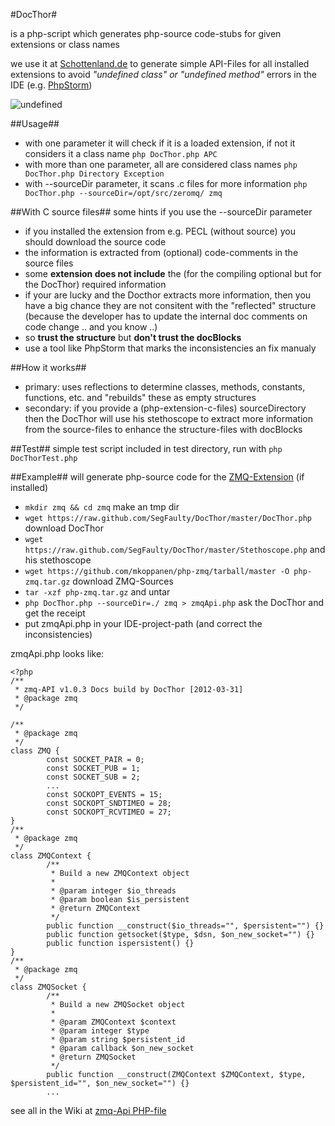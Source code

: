 #DocThor#


is a php-script which generates php-source code-stubs for given extensions or class names

we use it at [Schottenland.de](http://www.schottenland.de) to generate simple API-Files for all installed extensions
to avoid *"undefined class" or "undefined method"* errors in the IDE (e.g. [PhpStorm](http://www.jetbrains.com/phpstorm/))

![undefined](https://raw.github.com/SegFaulty/DocThor/master/undefined.png)

##Usage##
* with one parameter it will check if it is a loaded extension, if not it considers it a class name `php DocThor.php APC`
* with more than one parameter, all are considered class names `php DocThor.php Directory Exception`
* with --sourceDir parameter, it scans .c files for more information `php DocThor.php --sourceDir=/opt/src/zeromq/ zmq`

##With C source files##
some hints if you use the --sourceDir parameter

* if you installed the extension from e.g. PECL (without source) you should download the source code
* the information is extracted from (optional) code-comments in the source files
* some **extension does not include** the (for the compiling optional but for the DocThor) required information
* if your are lucky and the Docthor extracts more information, then you have a big chance they are not consitent with the "reflected" structure (because the developer has to update the internal doc comments on code change .. and you know ..)
* so **trust the structure** but **don't trust the docBlocks**
* use a tool like PhpStorm that marks the inconsistencies an fix manualy

##How it works##
* primary: uses reflections to determine classes, methods, constants, functions, etc. and "rebuilds" these as empty structures
* secondary: if you provide a (php-extension-c-files) sourceDirectory then the DocThor will use his stethoscope to extract more information from the source-files to enhance the structure-files with docBlocks

##Test##
simple test script included in test directory, run with `php DocThorTest.php` 

##Example##
will generate php-source code for the [ZMQ-Extension](http://www.zeromq.org) (if installed)

* `mkdir zmq && cd zmq` make an tmp dir
* `wget https://raw.github.com/SegFaulty/DocThor/master/DocThor.php` download DocThor
* `wget https://raw.github.com/SegFaulty/DocThor/master/Stethoscope.php` and his stethoscope
* `wget https://github.com/mkoppanen/php-zmq/tarball/master -O php-zmq.tar.gz` download ZMQ-Sources
* `tar -xzf php-zmq.tar.gz` and untar
* `php DocThor.php --sourceDir=./ zmq > zmqApi.php` ask the DocThor and get the receipt
* put zmqApi.php in your IDE-project-path (and correct the inconsistencies)
 
zmqApi.php looks like:

    <?php
    /**
     * zmq-API v1.0.3 Docs build by DocThor [2012-03-31]
     * @package zmq
     */

    /**
     * @package zmq
     */
    class ZMQ {
            const SOCKET_PAIR = 0;
            const SOCKET_PUB = 1;
            const SOCKET_SUB = 2;
            ...
            const SOCKOPT_EVENTS = 15;
            const SOCKOPT_SNDTIMEO = 28;
            const SOCKOPT_RCVTIMEO = 27;
    }
    /**
     * @package zmq
     */
    class ZMQContext {
            /**
             * Build a new ZMQContext object
             *
             * @param integer $io_threads
             * @param boolean $is_persistent
             * @return ZMQContext
             */
            public function __construct($io_threads="", $persistent="") {}
            public function getsocket($type, $dsn, $on_new_socket="") {}
            public function ispersistent() {}
    }
    /**
     * @package zmq
     */
    class ZMQSocket {
            /**
             * Build a new ZMQSocket object
             *
             * @param ZMQContext $context
             * @param integer $type
             * @param string $persistent_id
             * @param callback $on_new_socket
             * @return ZMQSocket
             */
            public function __construct(ZMQContext $ZMQContext, $type, $persistent_id="", $on_new_socket="") {}
            ...

see all in the Wiki at [zmq-Api PHP-file](https://github.com/SegFaulty/DocThor/wiki/zmq)